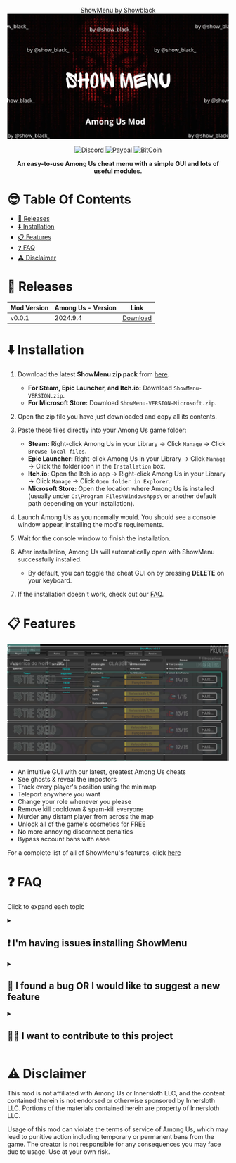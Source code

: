 
<p align="center">ShowMenu by Showblack
  <img src="logo.png">
</p>


<p align="center">
  
  <a href="https://discord.gg/z4WPDcu4fU">
    <img src="https://img.shields.io/badge/Join%20us%20on-Discord-blue?style=flat&logo=discord" alt="Discord">
  </a>
  
  <a href="https://www.paypal.com/paypalme/">
    <img src="https://img.shields.io/badge/PayPal-003087?logo=paypal&logoColor=fff" alt="Paypal">
  </a>

   <a href="https://www.blockchain.com/explorer/addresses/btc/">
    <img src="https://img.shields.io/badge/Bitcoin-FF9900?logo=bitcoin&logoColor=white" alt="BitCoin">
  </a>
</p>

<p align="center">
<b>An easy-to-use Among Us cheat menu with a simple GUI and lots of useful modules. </b>


# 😎 Table Of Contents
- [🎁 Releases](#-releases)
- [⬇️ Installation](#️-installation)
- [📋 Features](#-features)
- [❓ FAQ](#-faq)
- [⚠️ Disclaimer](#️-disclaimer)

# 🎁 Releases
| Mod Version| Among Us - Version | Link |
|----------|-------------|-----------------|
| v0.0.1 | 2024.9.4 | [Download](https://github.com/showblack9/showmenu/releases/download/v0.0.1/ShowMenu-0.0.1.zip) |


# ⬇️ Installation

1. Download the latest **ShowMenu zip pack** from [here](https://github.com/showblack9/showmenu/releases/latest).
    - **For Steam, Epic Launcher, and Itch.io:** Download `ShowMenu-VERSION.zip`.
    - **For Microsoft Store:** Download `ShowMenu-VERSION-Microsoft.zip`.

2. Open the zip file you have just downloaded and copy all its contents.

3. Paste these files directly into your Among Us game folder:
    - **Steam:** Right-click Among Us in your Library → Click `Manage` → Click `Browse local files`.
    - **Epic Launcher:** Right-click Among Us in your Library → Click `Manage` → Click the folder icon in the `Installation` box.
    - **Itch.io:** Open the Itch.io app → Right-click Among Us in your Library → Click `Manage` → Click `Open folder in Explorer`.
    - **Microsoft Store:** Open the location where Among Us is installed (usually under `C:\Program Files\WindowsApps\` or another default path depending on your installation).

4. Launch Among Us as you normally would. You should see a console window appear, installing the mod's requirements.

5. Wait for the console window to finish the installation.

6. After installation, Among Us will automatically open with ShowMenu successfully installed.
    - By default, you can toggle the cheat GUI on by pressing **DELETE** on your keyboard.

7. If the installation doesn't work, check out our [FAQ](#-faq).

# 📋 Features

<img width="550" alt="image" src="hack1.PNG">

- An intuitive GUI with our latest, greatest Among Us cheats
- See ghosts & reveal the impostors
- Track every player's position using the minimap
- Teleport anywhere you want
- Change your role whenever you please
- Remove kill cooldown & spam-kill everyone
- Murder any distant player from across the map
- Unlock all of the game's cosmetics for FREE
- No more annoying disconnect penalties
- Bypass account bans with ease

For a complete list of all of ShowMenu's features, click [here](https://github.com/showblack9/ShowMenu/blob/main/FEATURES.md)

# ❓ FAQ
Click to expand each topic
<details>
  <summary><h2>❗ I'm having issues installing ShowMenu</h2></summary>

First of all, make sure you are running the most recent version of Among Us (`2024.9.4`) with the most recent version of ShowMenu (`v0.0.1`).

Also, check if your platform is officially supported:

- ✅ Steam
- ✅ Itch.io
- ✅ Epic Games Launcher
- ✅ Microsoft Store
- ❔ Cracked (rarely works)
- ❌ iOS App Store & Google Play
- ❌ PS & Switch & Xbox

Now ensure that you have downloaded the correct zip file for your platform:
- For Steam, Epic Games Launcher, and Itch.io, use `ShowMenu-VERSION.zip`
- For the Microsoft Store edition, use `ShowMenu-VERSION-Microsoft.zip`

Make sure you followed the installation guide precisely. This is what your `Among Us` folder should look like after a successful installation:

<img src="https://scp222thj.dev/static/images/amongUsFolder.png" alt="drawing" width="550"/>

<br>Some antiviruses might cause issues when installing the mod, so consider temporarily deactivating your antivirus if the game isn't booting after installation.

When installing ShowMenu for the first time, it will take **MUCH** longer than usual for the game to load. This is completely normal and expected behavior, so don't be alarmed if you have to wait a while. You can keep track of the installation progress through this useful BepInEx console window that pops up when you start the game:

<img src="https://scp222thj.dev/static/images/bepinexConsole.png" alt="drawing" width="550"/>

<br>If you are still having issues, feel free to open a new Github issue [here](https://github.com/showblack9/ShowMenu/issues/new), or you can ask for help in our Discord server: [https://discord.gg/z4WPDcu4fU](https://discord.gg/z4WPDcu4fU)
</details>

<details>
  <summary><h2>👾 I found a bug OR I would like to suggest a new feature</h2></summary>

To let me know, you can open a new Github issue [here](https://github.com/showblack9/ShowMenu/issues/new), or you can discuss it on our Discord server: [https://discord.gg/z4WPDcu4fU](https://discord.gg/z4WPDcu4fU)

If you want, you can also contribute to the project and implement the change yourself by making a pull request. All contributions are welcome!
</details>

<details>
  <summary><h2>👨‍💻 I want to contribute to this project</h2></summary>
  
To get started, I suggest you first learn about the basics of C# and Unity, since that's what Among Us is written in. There are plenty of tutorials out there to help you with that.

You should also learn about Github forking and pull requests, since you will need to use those to make any contributions to the project. [Here](https://docs.github.com/en/get-started/exploring-projects-on-github/contributing-to-a-project) is the official documentation on the topic.

Then, I suggest you learn about Among Us modding in general. In this project, I use BepInEx and Harmony to patch the game, so I suggest you take a look at [this](https://docs.reactor.gg) great guide to learn how to work with those. 

Here are some other useful resources:

- The [Reactor](https://reactor.gg/discord) discord server
    - A great community of Among Us modders where you can ask questions and get help
    - Here you can also find the most recent decompiled Among Us assemblies (the DLL files in `#resources` channel). I suggest using [dnSpy](https://github.com/dnSpy/dnSpy/releases/latest) to go through these.

- [sus.wiki](https://github.com/roobscoob/among-us-protocol)
    - Useful resource to learn more about the Among Us network protocol 
    - Keep in mind that both it is slightly outdated
</details>


# ⚠️ Disclaimer

This mod is not affiliated with Among Us or Innersloth LLC, and the content contained therein is not endorsed or otherwise sponsored by Innersloth LLC. Portions of the materials contained herein are property of Innersloth LLC. 

Usage of this mod can violate the terms of service of Among Us, which may lead to punitive action including temporary or permanent bans from the game. The creator is not responsible for any consequences you may face due to usage. Use at your own risk.
